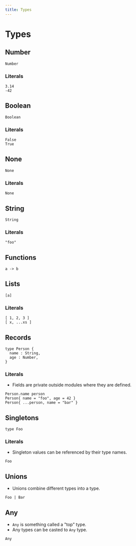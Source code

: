 ```yaml
---
title: Types
---
```


# Types

## Number

```
Number
```

### Literals

```
3.14
-42
```

## Boolean

```
Boolean
```

### Literals

```
False
True
```

## None

```
None
```

### Literals

```
None
```

## String

```
String
```

### Literals

```
"foo"
```

## Functions

```
a -> b
```

## Lists

```
[a]
```

### Literals

```
[ 1, 2, 3 ]
[ x, ...xs ]
```

## Records

```
type Person {
  name : String,
  age : Number,
}
```

### Literals

- Fields are private outside modules where they are defined.

```
Person.name person
Person{ name = "foo", age = 42 }
Person{ ...person, name = "bar" }
```

## Singletons

```
type Foo
```

### Literals

- Singleton values can be referenced by their type names.

```
Foo
```

## Unions

- Unions combine different types into a type.

```
Foo | Bar
```

## Any

- `Any` is something called a "top" type.
- Any types can be casted to `Any` type.

```
Any
```
